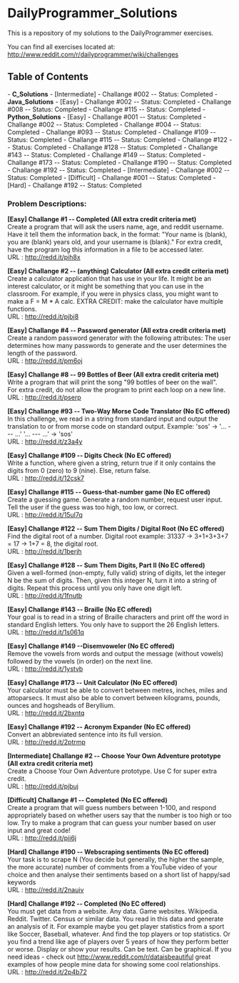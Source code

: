 DailyProgrammer_Solutions
=========================

This is a repository of my solutions to the DailyProgrammer exercises. 

You can find all exercises located at: http://www.reddit.com/r/dailyprogrammer/wiki/challenges

<h2>Table of Contents</h2>
- <strong>C_Solutions</strong>
  - [Intermediate] 
    - Challange #002 -- Status: Completed
- <strong>Java_Solutions</strong>
  - [Easy] 
    - Challange #002 -- Status: Completed
    - Challange #008 -- Status: Completed
    - Challange #115 -- Status: Completed
- <strong>Python_Solutions</strong>
  - [Easy] 
    - Challange #001 -- Status: Completed
    - Challange #002 -- Status: Completed
    - Challange #004 -- Status: Completed
    - Challange #093 -- Status: Completed
    - Challange #109 -- Status: Completed
    - Challange #115 -- Status: Completed
    - Challange #122 -- Status: Completed
    - Challange #128 -- Status: Completed
    - Challange #143 -- Status: Completed
    - Challange #149 -- Status: Completed
    - Challange #173 -- Status: Completed
    - Challange #190 -- Status: Completed
    - Challange #192 -- Status: Completed
  - [Intermediate] 
    - Challange #002 -- Status: Completed
  - [Difficult] 
    - Challange #001 -- Status: Completed
  - [Hard]
    - Challange #192 -- Status: Completed




<h3>Problem Descriptions: </h3>


<strong> [Easy] Challange #1 -- Completed (All extra credit criteria met) </strong>
<BR>
Create a program that will ask the users name, age, and reddit username. 
Have it tell them the information back, in the format:
"Your name is (blank), you are (blank) years old, and your username is (blank)."
For extra credit, have the program log this information in a file to be accessed later.
<BR>
URL : http://redd.it/pih8x

<strong> [Easy] Challange #2 -- (anything) Calculator (All extra credit criteria met) </strong>
<BR>
Create a calculator application that has use in your life. It might be an interest calculator, or it might be something that you can use in the classroom. For example, if you were in physics class, you might want to make a F = M * A calc.
EXTRA CREDIT: make the calculator have multiple functions.
<BR>
URL : http://redd.it/pjbj8

<strong> [Easy] Challange #4 -- Password generator (All extra credit criteria met) </strong>
<BR>
Create a random password generator with the following attributes: The user determines how many passwords to generate 
and the user determines the length of the password.
<BR>
URL : http://redd.it/pm6oj

<strong> [Easy] Challange #8 -- 99 Bottles of Beer (All extra credit criteria met) </strong>
<BR>
Write a program that will print the song "99 bottles of beer on the wall".
<BR>
For extra credit, do not allow the program to print each loop on a new line.
<BR>
URL : http://redd.it/pserp

<strong> [Easy] Challange #93 -- Two-Way Morse Code Translator (No EC offered) </strong>
<BR>
In this challenge, we read in a string from standard input and output the translation to or from morse code on standard output. Example: 'sos' -> '... --- ...' '... --- ...' -> 'sos'
<BR>
URL : http://redd.it/z3a4y

<strong> [Easy] Challange #109 -- Digits Check (No EC offered) </strong>
<BR>
Write a function, where given a string, return true if it only contains the digits from 0 (zero) to 9 (nine). Else, return false.
<BR>
URL : http://redd.it/12csk7

<strong> [Easy] Challange #115 -- Guess-that-number game (No EC offered) </strong>
<BR>
Create a guessing game. Generate a random number, request user input. Tell the user if the guess was too high, too low, or correct.
<BR>
URL : http://redd.it/15ul7q

<strong> [Easy] Challange #122 -- Sum Them Digits / Digital Root (No EC offered) </strong>
<BR>
Find the digital root of a number. 
Digital root example: 31337 -> 3+1+3+3+7 = 17 -> 1+7 = 8, the digital root.
<BR>
URL : http://redd.it/1berjh

<strong> [Easy] Challange #128 -- Sum Them Digits, Part II (No EC offered) </strong>
<BR>
Given a well-formed (non-empty, fully valid) string of digits, let the integer N be the sum of digits. Then, given this integer N, turn it into a string of digits. Repeat this process until you only have one digit left.
<BR>
URL : http://redd.it/1fnutb

<strong> [Easy] Challange #143 -- Braille (No EC offered) </strong>
<BR>
Your goal is to read in a string of Braille characters and print off the word in standard English letters. You only have to support the 26 English letters.
<BR>
URL : http://redd.it/1s061q

<strong> [Easy] Challange #149 --Disemvoweler (No EC offered) </strong>
<BR>
Remove the vowels from words and output the message (without vowels) followed by the vowels (in order) on the next line.
<BR>
URL : http://redd.it/1ystvb

<strong> [Easy] Challange #173 -- Unit Calculator (No EC offered) </strong>
<BR>
Your calculator must be able to convert between metres, inches, miles and attoparsecs. It must also be able to convert between kilograms, pounds, ounces and hogsheads of Beryllium.
<BR>
URL : http://redd.it/2bxntq

<strong> [Easy] Challange #192 -- Acronym Expander (No EC offered) </strong>
<BR>
Convert an abbreviated sentence into its full version.
<BR>
URL : http://redd.it/2ptrmp

<strong> [Intermediate] Challange #2 -- Choose Your Own Adventure prototype (All extra credit criteria met) </strong>
<BR>
Create a Choose Your Own Adventure prototype. Use C for super extra credit.
<BR>
URL : http://redd.it/pjbuj

<strong> [Difficult] Challange #1 -- Completed (No EC offered) </strong>
<BR>
Create a program that will guess numbers between 1-100, and respond appropriately based on 
whether users say that the number is too high or too low. 
Try to make a program that can guess your number based on user input and great code!
<BR>
URL : http://redd.it/pii6j

<strong> [Hard] Challange #190 -- Webscraping sentiments (No EC offered) </strong>
<BR>
Your task is to scrape N (You decide but generally, the higher the sample, the more accurate) number of comments from a YouTube video of your choice and then analyse their sentiments based on a short list of happy/sad keywords
<BR>
URL : http://redd.it/2nauiv

<strong> [Hard] Challange #192 -- Completed (No EC offered) </strong>
<BR>
You must get data from a website. Any data. Game websites. Wikipedia. Reddit. Twitter. Census or similar data.
You read in this data and generate an analysis of it. For example maybe you get player statistics from a sport like Soccer, Baseball, whatever. And find the top players or top statistics. Or you find a trend like age of players over 5 years of how they perform better or worse.
Display or show your results. Can be text. Can be graphical. If you need ideas - check out http://www.reddit.com/r/dataisbeautiful great examples of how people mine data for showing some cool relationships.
<BR>
URL : http://redd.it/2p4b72
